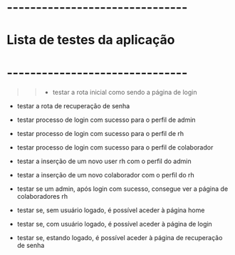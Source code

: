 # -------------------------------
# Lista de testes da aplicação
# -------------------------------

>> - testar a rota inicial como sendo a página de login
- testar a rota de recuperação de senha
- testar processo de login com sucesso para o perfil de admin
- testar processo de login com sucesso para o perfil de rh
- testar processo de login com sucesso para o perfil de colaborador

- testar a inserção de um novo user rh com o perfil do admin
- testar a inserção de um novo colaborador com o perfil do rh

- testar se um admin, após login com sucesso, consegue ver a página de colaboradores rh
- testar se, sem usuário logado, é possível aceder à página home
- testar se, com usuário logado, é possível aceder à página de login
- testar se, estando logado, é possível aceder à página de recuperação de senha
